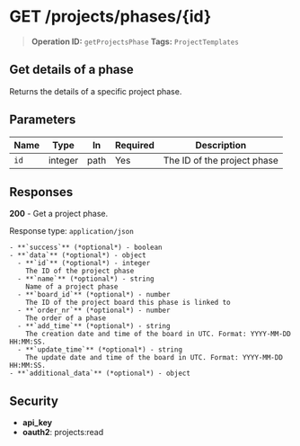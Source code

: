 # GET /projects/phases/{id}

> **Operation ID:** `getProjectsPhase`
> **Tags:** `ProjectTemplates`

## Get details of a phase

Returns the details of a specific project phase.

## Parameters

| Name | Type | In | Required | Description |
|------|------|-------|----------|-------------|
| `id` | integer | path | Yes | The ID of the project phase |

## Responses

**200** - Get a project phase.

Response type: `application/json`

```
- **`success`** (*optional*) - boolean
- **`data`** (*optional*) - object
  - **`id`** (*optional*) - integer
    The ID of the project phase
  - **`name`** (*optional*) - string
    Name of a project phase
  - **`board_id`** (*optional*) - number
    The ID of the project board this phase is linked to
  - **`order_nr`** (*optional*) - number
    The order of a phase
  - **`add_time`** (*optional*) - string
    The creation date and time of the board in UTC. Format: YYYY-MM-DD HH:MM:SS.
  - **`update_time`** (*optional*) - string
    The update date and time of the board in UTC. Format: YYYY-MM-DD HH:MM:SS.
- **`additional_data`** (*optional*) - object

```


## Security

- **api_key**
- **oauth2**: projects:read